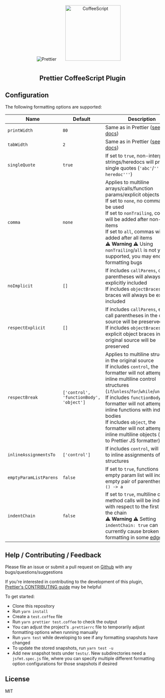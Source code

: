 <div align="center">
<img alt="Prettier"
  src="https://raw.githubusercontent.com/prettier/prettier-logo/master/images/prettier-icon-light.png">
<img alt="CoffeeScript" height="180" width="180" hspace="25" vspace="15"
  src="https://cdn.worldvectorlogo.com/logos/coffeescript.svg">
</div>

<h2 align="center">Prettier CoffeeScript Plugin</h2>

## Configuration

The following formatting options are supported:

| Name           | Default      | Description                                                                                     |
| -------------- | ------------ | ----------------------------------------------------------------------------------------------- |
| `printWidth`   | `80`         | Same as in Prettier ([see prettier docs](https://prettier.io/docs/en/options.html#print-width)) |
| `tabWidth`      | `2`       | Same as in Prettier ([see prettier docs](https://prettier.io/docs/en/options.html#tab-width)) |
| `singleQuote`   | `true`    | If set to `true`, non-interpolated strings/heredocs will prefer single quotes (`'abc'`/`'''I'm a heredoc'''`) |
| `comma`         | `none`    | Applies to multiline arrays/calls/function params/explicit objects <br> If set to `none`, no commas will be used <br> If set to `nonTrailing`, commas will be added after non-last items <br> If set to `all`, commas will be added after all items <br> **:warning: Warning :warning:** Using `nonTrailing`/`all` is not yet well-supported, you may encounter formatting bugs |
| `noImplicit`    | `[]`      | If includes `callParens`, call parentheses will always be explicitly included <br> If includes `objectBraces`, object braces will always be explicitly included |
| `respectExplicit` | `[]`    | If includes `callParens`, explicit call parentheses in the original source will be preserved <br> If includes `objectBraces`, explicit object braces in the original source will be preserved |
| `respectBreak`    | `['control', 'functionBody', 'object']` | Applies to multiline structures in the original source <br> If includes `control`, the formatter will not attempt to inline multiline control structures (`if`/`unless`/`for`/`while`/`until`/`try`) <br> If includes `functionBody`, the formatter will not attempt to inline functions with indented bodies <br> If includes `object`, the formatter will not attempt to inline multiline objects (similar to Prettier JS formatter) |
| `inlineAssignmentsTo` | `['control']` | If includes `control`, will attempt to inline assignments of control structures |
| `emptyParamListParens` | `false`      | If set to `true`, functions with an empty param list will include an empty pair of parentheses eg `() -> a` |
| `indentChain`         | `false`       | If set to `true`, multiline chained method calls will be indented with respect to the first line of the chain <br> **:warning: Warning :warning:** Setting `indentChain: true` can currently cause broken formatting in some [edge cases](https://github.com/helixbass/prettier-plugin-coffeescript/issues/54) |

## Help / Contributing / Feedback

Please file an issue or submit a pull request on [Github](https://github.com/helixbass/prettier-plugin-coffeescript) with any bugs/questions/suggestions

If you're interested in contributing to the development of this plugin, [Prettier's CONTRIBUTING guide](https://github.com/prettier/prettier/blob/master/CONTRIBUTING.md) may be helpful

To get started:

- Clone this repository
- Run `yarn install`
- Create a `test.coffee` file
- Run `yarn prettier test.coffee` to check the output
- You can adjust the project's `.prettierrc` file to temporarily adjust formatting options when running manually
- Run `yarn test` while developing to see if any formatting snapshots have changed
- To update the stored snapshots, run `yarn test -u`
- Add new snapshot tests under `tests/`. New subdirectories need a `jsfmt.spec.js` file, where you can specify multiple different formatting option configurations for those snapshots if desired

## License

MIT
